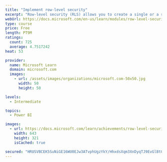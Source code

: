 ```yaml
---
title: "Implement row-level security"
excerpt: "Row-level security (RLS) allows you to create a single or a set of reports that targets data for a specific user. In this module, you will learn how to implement RLS by using either a static or dynamic method and how Microsoft Power BI simplifies testing RLS in Power BI Desktop and Power BI service."
webUrl: https://docs.microsoft.com/en-us/learn/modules/row-level-security-power-bi/
type: course
price: Free
length: PT9M
ratings:
  count: 725
  average: 4.7517242
heat: 53

provider:
  name: Microsoft Learn
  domain: microsoft.com
  images:
    - url: /assets/images/organizations/microsoft.com-50x50.jpg
      width: 50
      height: 50

levels:
  - Intermediate

topics:
  - Power BI

images:
  - url: https://docs.microsoft.com/learn/achievements/row-level-security-power-bi-social.png
    width: 643
    height: 321
    isCached: true

secured: "HRUSVBCEK5SuNiGE16WU0EJw3ATvphUgzYkY/HhxdsXqm3XnDyqTJ9EvGlBtGt822uI478VU67cszhDQPUE/G/6PHKW29UA98dsCeewRCBSxgKvCHUXWZEoaouZsP72Hl8uE+WeZXh8QMxQygCQXzmyxk+C8GxKEAglYV/JkmdT094BRIMtsB+ahXER84kEBQXZpURhxMCCaUr5w0VB5cwx/S3xeZhpt9joKhE2/7+kl4wBBoSWhcbg4X83jm5C2IbXKFN9BqYKQ05kVvBAy4HqM8lmzdRCxsfffxTU4YqUk8BpagfiJLKqlFxRPx5ecjeEZ7PU8lWWWFqHm7h9WIv5eUThXLKY75R6+U15elgjAh7AAIXbNHLzZrD7nf5H6dQ5LJzQzJbJbzxy/HMEFOR3H1lz3QJYRlKcUH/ztPTI=;1rea1hs5cLErSmKqTD+1dA=="
---
```


